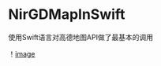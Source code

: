 # NirGDMapInSwift
使用Swift语言对高德地图API做了最基本的调用

！[image](https://github.com/zpz1237/NirGDMapInSwift/blob/master/A.png)
